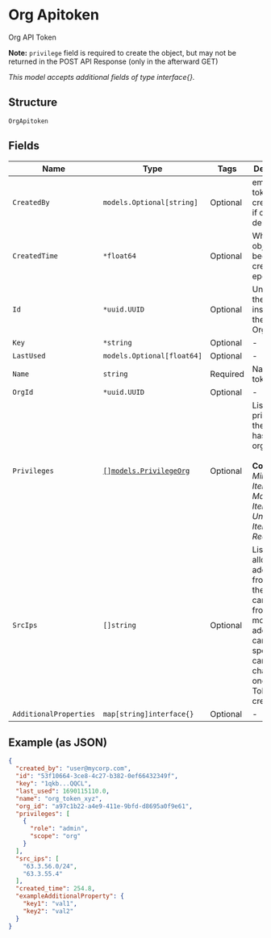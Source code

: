 
# Org Apitoken

Org API Token

**Note:**
`privilege` field is required to create the object, but may not be
returned in the POST API Response (only in the afterward GET)

*This model accepts additional fields of type interface{}.*

## Structure

`OrgApitoken`

## Fields

| Name | Type | Tags | Description |
|  --- | --- | --- | --- |
| `CreatedBy` | `models.Optional[string]` | Optional | email of the token creator / null if creator is deleted |
| `CreatedTime` | `*float64` | Optional | When the object has been created, in epoch |
| `Id` | `*uuid.UUID` | Optional | Unique ID of the object instance in the Mist Organization |
| `Key` | `*string` | Optional | - |
| `LastUsed` | `models.Optional[float64]` | Optional | - |
| `Name` | `string` | Required | Name of the token |
| `OrgId` | `*uuid.UUID` | Optional | - |
| `Privileges` | [`[]models.PrivilegeOrg`](../../doc/models/privilege-org.md) | Optional | List of privileges the token has on the orgs/sites<br><br>**Constraints**: *Minimum Items*: `1`, *Maximum Items*: `10`, *Unique Items Required* |
| `SrcIps` | `[]string` | Optional | List of allowed IP addresses from where the token can be used from. At most 10 IP addresses can be specified, cannot be changed once the API Token is created. |
| `AdditionalProperties` | `map[string]interface{}` | Optional | - |

## Example (as JSON)

```json
{
  "created_by": "user@mycorp.com",
  "id": "53f10664-3ce8-4c27-b382-0ef66432349f",
  "key": "1qkb...QQCL",
  "last_used": 1690115110.0,
  "name": "org_token_xyz",
  "org_id": "a97c1b22-a4e9-411e-9bfd-d8695a0f9e61",
  "privileges": [
    {
      "role": "admin",
      "scope": "org"
    }
  ],
  "src_ips": [
    "63.3.56.0/24",
    "63.3.55.4"
  ],
  "created_time": 254.8,
  "exampleAdditionalProperty": {
    "key1": "val1",
    "key2": "val2"
  }
}
```

